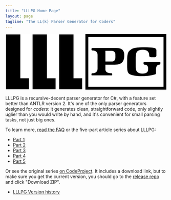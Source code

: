 ```yaml
---
title: "LLLPG Home Page"
layout: page
tagline: "The LL(k) Parser Generator for Coders"
---
```


![Logo](lllpg-logo.png)

LLLPG is a recursive-decent parser generator for C#, with a feature set better than ANTLR version 2. It's one of the only parser generators designed for _coders_: it generates clean, straightforward code, only slightly uglier than you would write by hand, and it's convenient for small parsing tasks, not just big ones.

To learn more, [read the FAQ](faq.html) or the five-part article series about LLLPG:

- [Part 1](lllpg-part-1.html)
- [Part 2](lllpg-part-2.html)
- [Part 3](lllpg-part-3.html)
- [Part 4](lllpg-part-4.html)
- [Part 5](lllpg-part-5.html)

Or see the original series [on CodeProject](http://www.codeproject.com/Articles/664785/A-New-Parser-Generator-for-Csharp). It includes a download link, but to make sure you get the current version, you should go to the [release repo](https://github.com/qwertie/LLLPG-Release) and click "Download ZIP".

- [LLLPG Version history](version-history.html)

